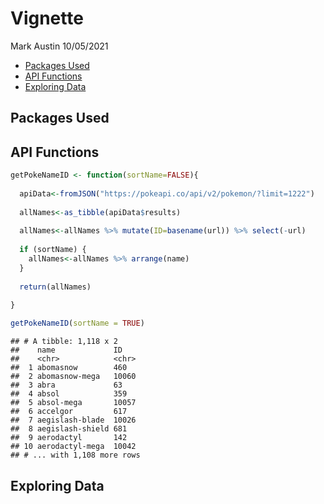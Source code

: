 Vignette
================
Mark Austin
10/05/2021

-   [Packages Used](#packages-used)
-   [API Functions](#api-functions)
-   [Exploring Data](#exploring-data)

## Packages Used

## API Functions

``` r
getPokeNameID <- function(sortName=FALSE){
  
  apiData<-fromJSON("https://pokeapi.co/api/v2/pokemon/?limit=1222")
  
  allNames<-as_tibble(apiData$results)
  
  allNames<-allNames %>% mutate(ID=basename(url)) %>% select(-url)
  
  if (sortName) {
    allNames<-allNames %>% arrange(name)
  }
  
  return(allNames)
  
}

getPokeNameID(sortName = TRUE)
```

    ## # A tibble: 1,118 x 2
    ##    name             ID   
    ##    <chr>            <chr>
    ##  1 abomasnow        460  
    ##  2 abomasnow-mega   10060
    ##  3 abra             63   
    ##  4 absol            359  
    ##  5 absol-mega       10057
    ##  6 accelgor         617  
    ##  7 aegislash-blade  10026
    ##  8 aegislash-shield 681  
    ##  9 aerodactyl       142  
    ## 10 aerodactyl-mega  10042
    ## # ... with 1,108 more rows

## Exploring Data
